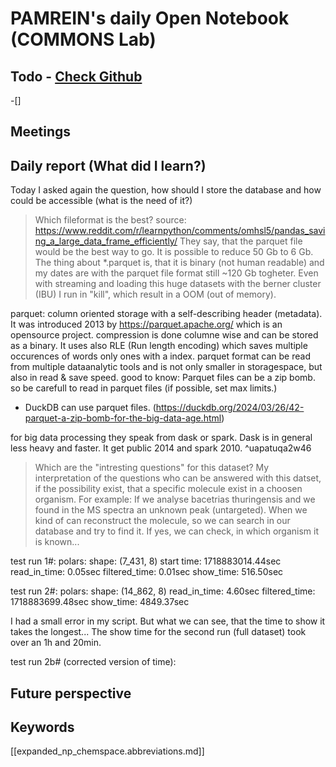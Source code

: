
# PAMREIN's daily Open Notebook (COMMONS Lab)

## Todo - [Check Github](https://github.com/orgs/commons-research/projects/2/views/1)
-[]


## Meetings



## Daily report (What did I learn?)
Today I asked again the question, how should I store the database and how could be accessible (what is the need of it?)

> Which fileformat is the best?
source: https://www.reddit.com/r/learnpython/comments/omhsl5/pandas_saving_a_large_data_frame_efficiently/
They say, that the parquet file would be the best way to go. It is possible to reduce 50 Gb to 6 Gb.
The thing about *.parquet is, that it is binary (not human readable) and my dates are with the parquet file format still ~120 Gb togheter.
Even with streaming and loading this huge datasets with the berner cluster (IBU) I run in "kill", which result in a OOM (out of memory).

parquet: column oriented storage with a self-describing header (metadata). It was introduced 2013 by <https://parquet.apache.org/> which   is an opensource project.
          compression is done columne wise and can be stored as a binary. It uses also RLE (Run length encoding) which saves multiple occurences of words only ones with a index.
          parquet format can be read from multiple dataanalytic tools and is not only smaller in storagespace, but also in read & save speed.
          good to know: Parquet files can be a zip bomb. so be carefull to read in parquet files (if possible, set max limits.)

- DuckDB can use parquet files. (https://duckdb.org/2024/03/26/42-parquet-a-zip-bomb-for-the-big-data-age.html)

for big data processing they speak from dask or spark. Dask is in general less heavy and faster. It get public 2014 and spark 2010. ^uapatuqa2w46


> Which are the "intresting questions" for this dataset?
My interpretation of the questions who can be answered with this datset, if the possibility exist, that a specific molecule exist in a choosen organism.
For example: If we analyse bacetrias thuringensis and we found in the MS spectra an unknown peak (untargeted). When we kind of can reconstruct the molecule, so we can search in our database and try to find it. If yes, we can check, in which organism it is known...




test run 1#:
polars: shape: (7_431, 8)
start time: 1718883014.44sec    read_in_time: 0.05sec   filtered_time: 0.01sec         show_time: 516.50sec

test run 2#:
polars: shape: (14_862, 8)
read_in_time: 4.60sec   filtered_time: 1718883699.48sec         show_time: 4849.37sec

I had a small error in my script. But what we can see, that the time to show it takes the longest...
The show time for the second run (full dataset) took over an 1h and 20min.


test run 2b# (corrected version of time):

## Future perspective



## Keywords
[[expanded_np_chemspace.abbreviations.md]]
